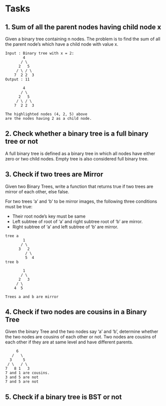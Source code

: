 # Tasks


## 1. Sum of all the parent nodes having child node x
Given a binary tree containing n nodes. The problem is to find the sum of all the parent node’s which have a child node with value x.
```
Input : Binary tree with x = 2:
        4        
       / \       
      2   5      
     / \ / \     
    7  2 2  3    
Output : 11

        4        
       / \       
      2   5      
     / \ / \     
    7  2 2  3    

The highlighted nodes (4, 2, 5) above
are the nodes having 2 as a child node.
```

## 2. Check whether a binary tree is a full binary tree or not
A full binary tree is defined as a binary tree in which all nodes have either zero or two child nodes. Empty tree is also considered full binary tree.  
## 3. Check if two trees are Mirror
Given two Binary Trees, write a function that returns true if two trees are mirror of each other, else false.

For two trees ‘a’ and ‘b’ to be mirror images, the following three conditions must be true:

- Their root node’s key must be same
- Left subtree of root of ‘a’ and right subtree root of ‘b’ are mirror.
- Right subtree of ‘a’ and left subtree of ‘b’ are mirror.
```
tree a
        1        
       / \       
      3   2      
         / \     
         5  4    
tree b

        1        
       / \       
      2   3      
     / \       
    4  5       

Trees a and b are mirror
```
## 4. Check if two nodes are cousins in a Binary Tree
Given the binary Tree and the two nodes say ‘a’ and ‘b’, determine whether the two nodes are cousins of each other or not.
Two nodes are cousins of each other if they are at same level and have different parents.
```
     6
   /   \
  3     5
 / \   / \
7   8 1   3
7 and 1 are cousins.
3 and 5 are not
7 and 5 are not
```
## 5. Check if a binary tree is BST or not